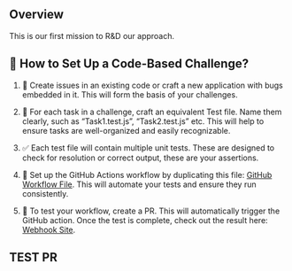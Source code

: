 ## Overview
This is our first mission to R&D our approach.

## 🚀 How to Set Up a Code-Based Challenge?

1. 🐜 Create issues in an existing code or craft a new application with bugs embedded in it. This will form the basis of your challenges.

2. 📝 For each task in a challenge, craft an equivalent Test file. Name them clearly, such as “Task1.test.js”, “Task2.test.js” etc. This will help to ensure tasks are well-organized and easily recognizable.

3. ✅ Each test file will contain multiple unit tests. These are designed to check for resolution or correct output, these are your assertions.

4. 🔄 Set up the GitHub Actions workflow by duplicating this file: [GitHub Workflow File](https://github.com/radicalxdev/demo-mission-01-testing/blob/rnd-code-assessment/.github/workflows/assessment.yml). This will automate your tests and ensure they run consistently.

5. 🧪 To test your workflow, create a PR. This will automatically trigger the GitHub action. Once the test is complete, check out the result here: [Webhook Site](https://webhook.site/#!/d60cc8fd-496c-4d4d-b0ed-32ed274cc7df/ded4d3d1-c2fe-4fbf-b63b-3d59883021b8/1).

## TEST PR
